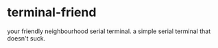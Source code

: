 # terminal-friend
your friendly neighbourhood serial terminal.
a simple serial terminal that doesn't suck.
